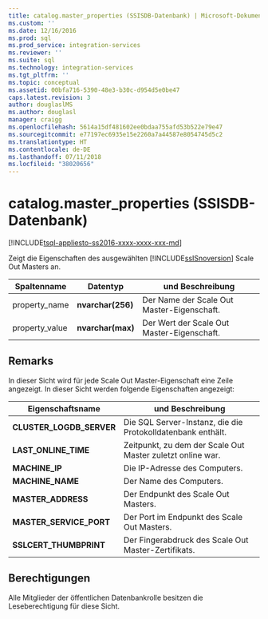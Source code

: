 ```yaml
---
title: catalog.master_properties (SSISDB-Datenbank) | Microsoft-Dokumentation
ms.custom: ''
ms.date: 12/16/2016
ms.prod: sql
ms.prod_service: integration-services
ms.reviewer: ''
ms.suite: sql
ms.technology: integration-services
ms.tgt_pltfrm: ''
ms.topic: conceptual
ms.assetid: 00bfa716-5390-48e3-b30c-d954d5e0be47
caps.latest.revision: 3
author: douglaslMS
ms.author: douglasl
manager: craigg
ms.openlocfilehash: 5614a15df481602ee0bdaa755afd53b522e79e47
ms.sourcegitcommit: e77197ec6935e15e2260a7a44587e8054745d5c2
ms.translationtype: HT
ms.contentlocale: de-DE
ms.lasthandoff: 07/11/2018
ms.locfileid: "38020656"
---
```

# <a name="catalogmasterproperties-ssisdb-database"></a>catalog.master_properties (SSISDB-Datenbank)
[!INCLUDE[tsql-appliesto-ss2016-xxxx-xxxx-xxx-md](../../includes/tsql-appliesto-ss2016-xxxx-xxxx-xxx-md.md)]

Zeigt die Eigenschaften des ausgewählten [!INCLUDE[ssISnoversion](../../includes/ssisnoversion-md.md)] Scale Out Masters an.

|Spaltenname|Datentyp|und Beschreibung|  
|-----------------|---------------|-----------------|  
|property_name|**nvarchar(256)**|Der Name der Scale Out Master-Eigenschaft.|  
|property_value|**nvarchar(max)**|Der Wert der Scale Out Master-Eigenschaft.|

## <a name="remarks"></a>Remarks
In dieser Sicht wird für jede Scale Out Master-Eigenschaft eine Zeile angezeigt. In dieser Sicht werden folgende Eigenschaften angezeigt:

|Eigenschaftsname|und Beschreibung|  
|-------------------|-----------------| 
|**CLUSTER_LOGDB_SERVER**|Die SQL Server-Instanz, die die Protokolldatenbank enthält.|
|**LAST_ONLINE_TIME**|Zeitpunkt, zu dem der Scale Out Master zuletzt online war.|
|**MACHINE_IP**|Die IP-Adresse des Computers.|
|**MACHINE_NAME**|Der Name des Computers.|
|**MASTER_ADDRESS**|Der Endpunkt des Scale Out Masters.|
|**MASTER_SERVICE_PORT**|Der Port im Endpunkt des Scale Out Masters.|
|**SSLCERT_THUMBPRINT**|Der Fingerabdruck des Scale Out Master-Zertifikats.|

## <a name="permissions"></a>Berechtigungen
Alle Mitglieder der öffentlichen Datenbankrolle besitzen die Leseberechtigung für diese Sicht. 
